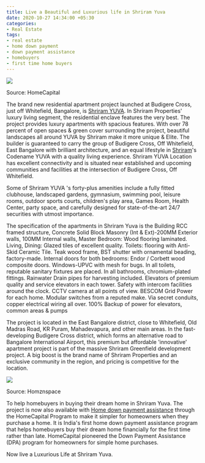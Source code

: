 ```yaml
---
title: Live a Beautiful and Luxurious life in Shriram Yuva
date: 2020-10-27 14:34:00 +05:30
categories:
- Real Estate
tags:
- real estate
- home down payment
- down payment assistance
- homebuyers
- first time home buyers
---
```


**[![](https://lh4.googleusercontent.com/eKoB0lvGbjBVZauFipn3OUDEneiaeDFYHPgLorcvzIzRIp_T50wUN2lXBoE3tYhKfJijIz6JgNyuceVyGeOxNXqYDrsEF-_buKBLvZCX2PQFWW0kPFTrl5MBKunU4KoSS-8X-SKI)](https://homecapital.in/property/767/shriram-yuva-2-bhk)**

Source: HomeCapital

The brand new residential apartment project launched at Budigere Cross, just off Whitefield, Bangalore, is [Shriram YUVA](https://homecapital.in/property/767/shriram-yuva-2-bhk). In Shriram Properties' luxury living segment, the residential enclave features the very best. The project provides luxury apartments with spacious features. With over 78 percent of open spaces & green cover surrounding the project, beautiful landscapes all around YUVA by Shriram make it more unique & Elite. The builder is guaranteed to carry the group of Budigere Cross, Off Whitefield, East Bangalore with brilliant architecture, and an equal lifestyle in [Shriram](https://homecapital.in/offering/developer/shriram)'s Codename YUVA with a quality living experience. Shriram YUVA Location has excellent connectivity and is situated near established and upcoming communities and facilities at the intersection of Budigere Cross, Off Whitefield.

Some of Shriram YUVA 's forty-plus amenities include a fully fitted clubhouse, landscaped gardens, gymnasium, swimming pool, leisure rooms, outdoor sports courts, children's play area, Games Room, Health Center, party space, and carefully designed for state-of-the-art 24/7 securities with utmost importance.

The specification of the apartments in Shriram Yuva is the Building RCC framed structure, Concrete Solid Block Masonry (Int & Ext)-200MM Exterior walls, 100MM Internal walls, Master Bedroom: Wood flooring laminated. Living, Dining: Glazed tiles of excellent quality. Toilets: flooring with Anti-Skid Ceramic Tile. Teak wood frame, BST shutter with ornamental beading, factory-made. Internal doors for both bedrooms: Endor / Corbett wood composite doors. Windows-UPVC with mesh for bugs. In all toilets, reputable sanitary fixtures are placed. In all bathrooms, chromium-plated fittings. Rainwater Drain pipes for harvesting included. Elevators of premium quality and service elevators in each tower. Safety with intercom facilities around the clock. CCTV camera at all points of view. BESCOM Grid Power for each home. Modular switches from a reputed make. Via secret conduits, copper electrical wiring all over. 100% Backup of power for elevators, common areas & pumps

The project is located in the East Bangalore district, close to Whitefield, Old Madras Road, KR Puram, Mahadevapura, and other main areas. In the fast-developing Budigere Cross district, which forms an alternative road to Bangalore International Airport, this premium but affordable 'innovative' apartment project is part of the massive Shriram Greenfield development project. A big boost is the brand name of Shriram Properties and an exclusive community in the region, and pricing is competitive for the location.

**[![](https://lh4.googleusercontent.com/w2iCrsjaAcrcONhEsy9nZW5ygwP9JHSKWXCLemZaBh7hLbQcThxIttK6KvR0L-9mjykitZ11r8QupbUBhNX1ou1nJCW4S7pxHYFVE5WRGEKyRLfCkbeAKVUb9OS0F7Sh_S45r84E)](https://homecapital.in/program)**

Source: Homznspace

To help homebuyers in buying their dream home in Shriram Yuva. The project is now also available with [Home down payment assistance](https://homecapital.in/offering) through the HomeCapital Program to make it simpler for homeowners when they purchase a home. It is India's first home down payment assistance program that helps homebuyers buy their dream home financially for the first time rather than late.  HomeCapital pioneered the Down Payment Assistance (DPA) program for homeowners for simple home purchases.

Now live a Luxurious Life at Shriram Yuva.